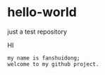 # hello-world
just a test repository

HI 

    my name is fanshuidong;
    welcome to my github project.
